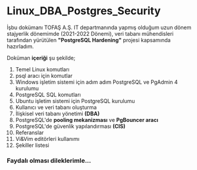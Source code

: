 # Linux_DBA_Postgres_Security

İşbu dokümanı TOFAŞ A.Ş. IT departmanında yapmış olduğum uzun dönem stajyerlik dönemimde (2021-2022 Dönemi), veri tabanı mühendisleri tarafından yürütülen **"PostgreSQL Hardening"** projesi kapsamında hazırladım.

Doküman **içeriği** şu şekilde;

1. Temel Linux komutları
2. psql aracı için komutlar
3. Windows işletim sistemi için adım adım PostgreSQL ve PgAdmin 4 kurulumu
4. PostgreSQL SQL komutları
5. Ubuntu işletim sistemi için PostgreSQL kurulumu
6. Kullanıcı ve veri tabanı oluşturma
7. İlişkisel veri tabanı yönetimi **(DBA)**
8. PostgreSQL'de **pooling mekanizması** ve **PgBouncer aracı**
9. PostgreSQL'de güvenlik yapılandırması **(CIS)**
10. Referanslar
11. Vi&Vim editörleri kullanımı
12. Şekiller listesi


### Faydalı olması dileklerimle...